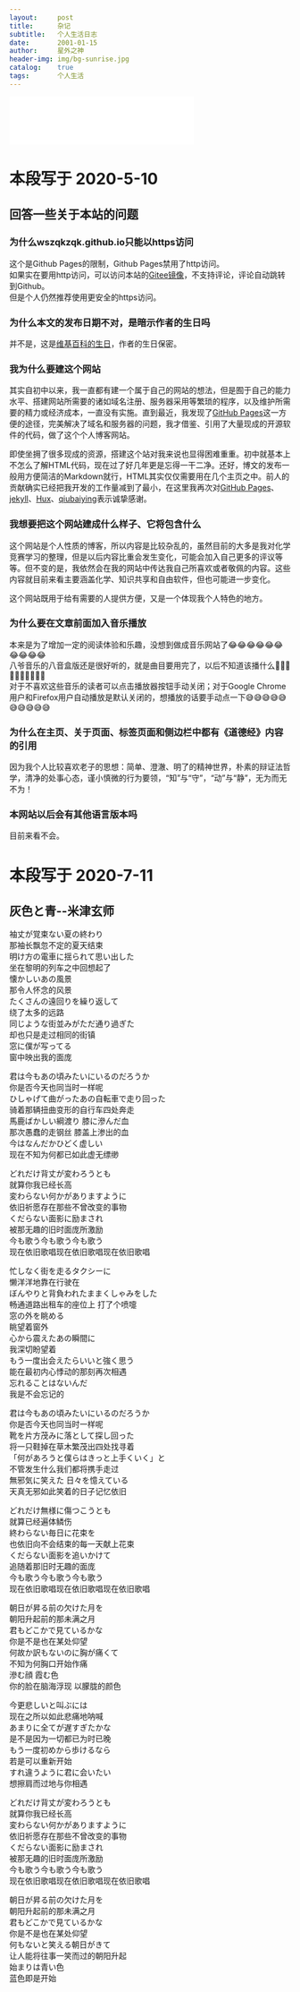 ```yaml
---
layout:     post
title:      杂记
subtitle:   个人生活日志
date:       2001-01-15
author:     星外之神
header-img: img/bg-sunrise.jpg
catalog:    true
tags:       个人生活
--- 
```

<iframe frameborder="no" border="0" marginwidth="0" marginheight="0" width="330" height="86" src="//music.163.com/outchain/player?type=2&id=546052105&auto=1&height=66"></iframe>

# 本段写于 2020-5-10

## 回答一些关于本站的问题

### 为什么wszqkzqk.github.io只能以https访问

这个是Github Pages的限制，Github Pages禁用了http访问。  
如果实在要用http访问，可以访问本站的[Gitee镜像](http://wszqkzqk.gitee.io/)，不支持评论，评论自动跳转到Github。  
但是个人仍然推荐使用更安全的https访问。

### 为什么本文的发布日期不对，是暗示作者的生日吗

并不是，这是[维基百科的生日](https://zh.wikipedia.org/wiki/%E7%BB%B4%E5%9F%BA%E7%99%BE%E7%A7%91)，作者的生日保密。

### 我为什么要建这个网站

其实自初中以来，我一直都有建一个属于自己的网站的想法，但是囿于自己的能力水平、搭建网站所需要的诸如域名注册、服务器采用等繁琐的程序，以及维护所需要的精力或经济成本，一直没有实施。直到最近，我发现了[GitHub Pages](https://pages.github.com/)这一方便的途径，完美解决了域名和服务器的问题，我才借鉴、引用了大量现成的开源软件的代码，做了这个个人博客网站。

即使坐拥了很多现成的资源，搭建这个站对我来说也显得困难重重。初中就基本上不怎么了解HTML代码，现在过了好几年更是忘得一干二净。还好，博文的发布一般用方便简洁的Markdown就行，HTML其实仅仅需要用在几个主页之中。前人的贡献确实已经把我开发的工作量减到了最小，在这里我再次对[GitHub Pages](https://pages.github.com/)、[jekyll](http://jekyll.com.cn/)、[Hux](http://huangxuan.me/)、[qiubaiying](http://qiubaiying.vip/)表示诚挚感谢。

### 我想要把这个网站建成什么样子、它将包含什么

这个网站是个人性质的博客，所以内容是比较杂乱的，虽然目前的大多是我对化学竞赛学习的整理，但是以后内容比重会发生变化，可能会加入自己更多的评议等等。但不变的是，我依然会在我的网站中传达我自己所喜欢或者敬佩的内容。这些内容就目前来看主要涵盖化学、知识共享和自由软件，但也可能进一步变化。

这个网站既用于给有需要的人提供方便，又是一个体现我个人特色的地方。

### 为什么要在文章前面加入音乐播放

本来是为了增加一定的阅读体验和乐趣，没想到做成音乐网站了😂😂😂😂😂😂😂😂😂😂  
八爷音乐的八音盒版还是很好听的，就是曲目要用完了，以后不知道该播什么🤣🤣🤣🤣🤣🤣🤣🤣🤣🤣  
对于不喜欢这些音乐的读者可以点击播放器按钮手动关闭；对于Google Chrome用户和Firefox用户自动播放是默认关闭的，想播放的话要手动点一下😅😅😅😅😅😅😅😅😅😅

### 为什么在主页、关于页面、标签页面和侧边栏中都有《道德经》内容的引用

因为我个人比较喜欢老子的思想：简单、澄澈、明了的精神世界，朴素的辩证法哲学，清净的处事心态，谨小慎微的行为要领，“知”与“守”，“动”与“静”，无为而无不为！

### 本网站以后会有其他语言版本吗

目前来看不会。

# 本段写于 2020-7-11
## 灰色と青--米津玄师
袖丈が覚束ない夏の終わり  
那袖长飘忽不定的夏天结束  
明け方の電車に揺られて思い出した  
坐在黎明的列车之中回想起了  
懐かしいあの風景  
那令人怀念的风景  
たくさんの遠回りを繰り返して  
绕了太多的远路  
同じような街並みがただ通り過ぎた  
却也只是走过相同的街镇  
窓に僕が写ってる  
窗中映出我的面庞  
 
君は今もあの頃みたいにいるのだろうか  
你是否今天也同当时一样呢  
ひしゃげて曲がったあの自転車で走り回った  
骑着那辆扭曲变形的自行车四处奔走  
馬鹿ばかしい綱渡り 膝に滲んだ血  
那次愚蠢的走钢丝 膝盖上渗出的血  
今はなんだかひどく虚しい  
现在不知为何都已如此虚无缥缈  
 
どれだけ背丈が変わろうとも  
就算你我已经长高  
変わらない何かがありますように  
依旧祈愿存在那些不曾改变的事物  
くだらない面影に励まされ  
被那无趣的旧时面庞所激励  
今も歌う今も歌う今も歌う  
现在依旧歌唱现在依旧歌唱现在依旧歌唱  
 
忙しなく街を走るタクシーに  
懒洋洋地靠在行驶在  
ぼんやりと背負われたままくしゃみをした  
畅通道路出租车的座位上 打了个喷嚏  
窓の外を眺める  
眺望着窗外  
心から震えたあの瞬間に  
我深切盼望着  
もう一度出会えたらいいと強く思う  
能在最初内心悸动的那刻再次相遇  
忘れることはないんだ  
我是不会忘记的  
 
君は今もあの頃みたいにいるのだろうか  
你是否今天也同当时一样呢  
靴を片方茂みに落として探し回った  
将一只鞋掉在草木繁茂出四处找寻着  
「何があろうと僕らはきっと上手くいく」と  
不管发生什么我们都将携手走过  
無邪気に笑えた 日々を憶えている  
天真无邪如此笑着的日子记忆依旧  
 
どれだけ無様に傷つこうとも  
就算已经遍体鳞伤  
終わらない毎日に花束を  
也依旧向不会结束的每一天献上花束  
くだらない面影を追いかけて  
追随着那旧时无趣的面庞  
今も歌う今も歌う今も歌う  
现在依旧歌唱现在依旧歌唱现在依旧歌唱  
 
朝日が昇る前の欠けた月を  
朝阳升起前的那未满之月  
君もどこかで見ているかな  
你是不是也在某处仰望  
何故か訳もないのに胸が痛くて  
不知为何胸口开始作痛  
滲む顔 霞む色  
你的脸在脑海浮现 以朦胧的颜色  
 
今更悲しいと叫ぶには  
现在之所以如此悲痛地呐喊  
あまりに全てが遅すぎたかな  
是不是因为一切都已为时已晚  
もう一度初めから歩けるなら  
若是可以重新开始  
すれ違うように君に会いたい  
想擦肩而过地与你相遇  
 
どれだけ背丈が変わろうとも  
就算你我已经长高  
変わらない何かがありますように  
依旧祈愿存在那些不曾改变的事物  
くだらない面影に励まされ  
被那无趣的旧时面庞所激励  
今も歌う今も歌う今も歌う  
现在依旧歌唱现在依旧歌唱现在依旧歌唱  
 
朝日が昇る前の欠けた月を  
朝阳升起前的那未满之月  
君もどこかで見ているかな  
你是不是也在某处仰望  
何もないと笑える朝日がきて  
让人能将往事一笑而过的朝阳升起  
始まりは青い色  
蓝色即是开始  
